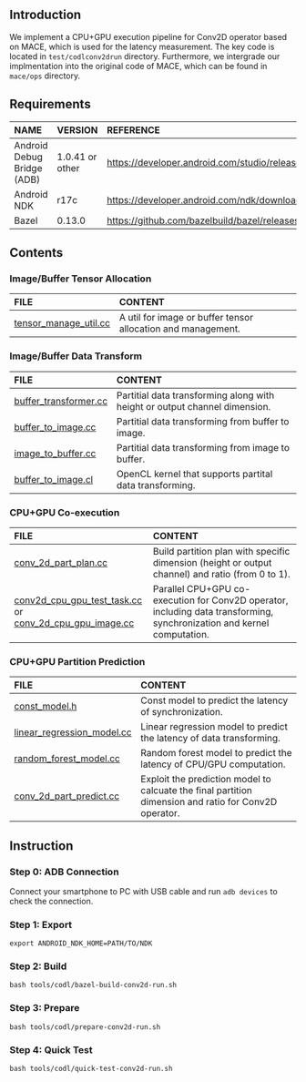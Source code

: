 
## Introduction

We implement a CPU+GPU execution pipeline for Conv2D operator based on MACE, which is used for the latency measurement. The key code is located in `test/codlconv2drun` directory. Furthermore, we intergrade our implmentation into the original code of MACE, which can be found in `mace/ops` directory.

## Requirements

|NAME|VERSION|REFERENCE|
|:-|:-|:-|
|Android Debug Bridge (ADB)|1.0.41 or other|https://developer.android.com/studio/releases/platform-tools|
|Android NDK|r17c|https://developer.android.com/ndk/downloads/older_releases|
|Bazel|0.13.0|https://github.com/bazelbuild/bazel/releases/tag/0.13.0|

## Contents

### Image/Buffer Tensor Allocation

|FILE|CONTENT|
|:-|:-|
|[tensor_manage_util.cc](https://github.com/JiaFucheng/codl-mobile/blob/main/mace/core/tensor_manage_util.cc)|A util for image or buffer tensor allocation and management.|

### Image/Buffer Data Transform

|FILE|CONTENT|
|:-|:-|
|[buffer_transformer.cc](https://github.com/JiaFucheng/codl-mobile/blob/main/mace/ops/opencl/buffer_transformer.cc)|Partitial data transforming along with height or output channel dimension.|
|[buffer_to_image.cc](https://github.com/JiaFucheng/codl-mobile/blob/main/mace/ops/opencl/image/buffer_to_image.cc)|Partitial data transforming from buffer to image.|
|[image_to_buffer.cc](https://github.com/JiaFucheng/codl-mobile/blob/main/mace/ops/opencl/image/image_to_buffer.cc)|Partitial data transforming from image to buffer.|
|[buffer_to_image.cl](https://github.com/JiaFucheng/codl-mobile/blob/main/mace/ops/opencl/cl/buffer_to_image.cl)|OpenCL kernel that supports partital data transforming.|

### CPU+GPU Co-execution

|FILE|CONTENT|
|:-|:-|
|[conv_2d_part_plan.cc](https://github.com/JiaFucheng/codl-mobile/blob/main/mace/ops/conv_2d_part_plan.cc)|Build partition plan with specific dimension (height or output channel) and ratio (from 0 to 1).|
|[conv2d_cpu_gpu_test_task.cc](https://github.com/JiaFucheng/codl-mobile/blob/main/test/codlconv2drun/conv2d_cpu_gpu_test_task.cc) or<br>[conv_2d_cpu_gpu_image.cc](https://github.com/JiaFucheng/codl-mobile/blob/main/mace/ops/conv_2d_cpu_gpu_image_v2.cc)|Parallel CPU+GPU co-execution for Conv2D operator, including data transforming, synchronization and kernel computation.|

### CPU+GPU Partition Prediction

|FILE|CONTENT|
|:-|:-|
|[const_model.h](https://github.com/JiaFucheng/codl-mobile/blob/main/mace/utils/const_model.h)|Const model to predict the latency of synchronization.|
|[linear_regression_model.cc](https://github.com/JiaFucheng/codl-mobile/blob/main/mace/utils/linear_regression_model.cc)|Linear regression model to predict the latency of data transforming.|
|[random_forest_model.cc](https://github.com/JiaFucheng/codl-mobile/blob/main/mace/utils/random_forest_model.cc)|Random forest model to predict the latency of CPU/GPU computation.|
|[conv_2d_part_predict.cc](https://github.com/JiaFucheng/codl-mobile/blob/main/mace/ops/conv_2d_part_predict.cc)|Exploit the prediction model to calcuate the final partition dimension and ratio for Conv2D operator.|

## Instruction

### Step 0: ADB Connection

Connect your smartphone to PC with USB cable and run `adb devices` to check the connection.

### Step 1: Export

```shell
export ANDROID_NDK_HOME=PATH/TO/NDK
```

### Step 2: Build

```shell
bash tools/codl/bazel-build-conv2d-run.sh
```

### Step 3: Prepare

```shell
bash tools/codl/prepare-conv2d-run.sh
```

### Step 4: Quick Test

```shell
bash tools/codl/quick-test-conv2d-run.sh
```
